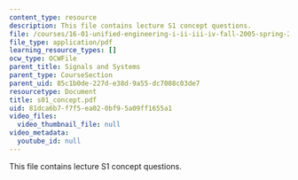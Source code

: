 ```yaml
---
content_type: resource
description: This file contains lecture S1 concept questions.
file: /courses/16-01-unified-engineering-i-ii-iii-iv-fall-2005-spring-2006/81dca6b7f7f5ea020bf95a09ff1655a1_s01_concept.pdf
file_type: application/pdf
learning_resource_types: []
ocw_type: OCWFile
parent_title: Signals and Systems
parent_type: CourseSection
parent_uid: 85c1b0de-227d-e38d-9a55-dc7008c03de7
resourcetype: Document
title: s01_concept.pdf
uid: 81dca6b7-f7f5-ea02-0bf9-5a09ff1655a1
video_files:
  video_thumbnail_file: null
video_metadata:
  youtube_id: null
---
```

This file contains lecture S1 concept questions.

